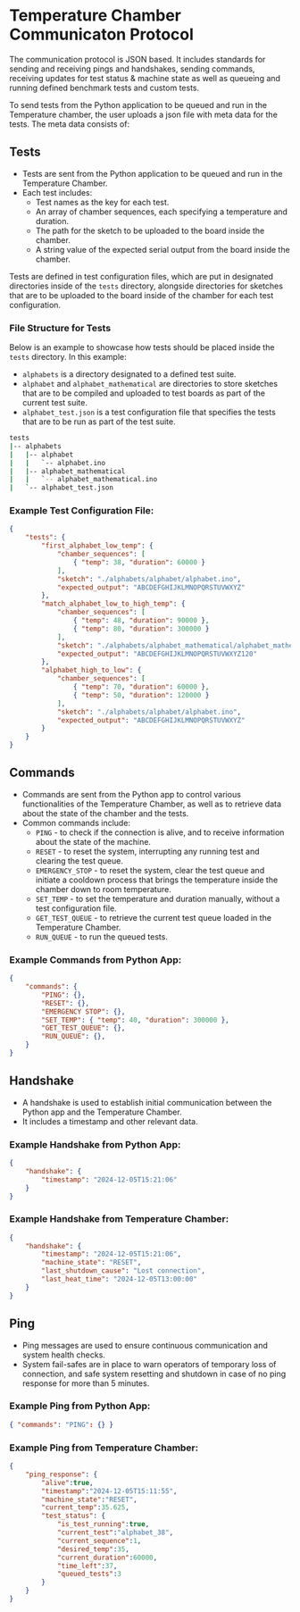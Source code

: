 # Temperature Chamber Communicaton Protocol
The communication protocol is JSON based. It includes standards for sending and receiving pings and handshakes, sending commands, receiving updates for test status & machine state as well as queueing and running defined benchmark tests and custom tests.


To send tests from the Python application to be queued and run in the Temperature chamber, the user uploads a json file with meta data for the tests. The meta data consists of:

## Tests 
- Tests are sent from the Python application to be queued and run in the Temperature Chamber.
- Each test includes:
    - Test names as the key for each test.
    - An array of chamber sequences, each specifying a temperature and duration.
    - The path for the sketch to be uploaded to the board inside the chamber.
    - A string value of the expected serial output from the board inside the chamber.

Tests are defined in test configuration files, which are put in designated directories inside of the `tests` directory, alongside directories for sketches that are to be uploaded to the board inside of the chamber for each test configuration.

### File Structure for Tests
Below is an example to showcase how tests should be placed inside the `tests` directory. In this example:
- `alphabets` is a directory designated to a defined test suite.
- `alphabet` and `alphabet_mathematical` are directories to store sketches that are to be compiled and uploaded to test boards as part of the current test suite.
- `alphabet_test.json` is a test configuration file that specifies the tests that are to be run as part of the test suite.

```sh
tests
|-- alphabets
|   |-- alphabet
|   |   `-- alphabet.ino
|   |-- alphabet_mathematical
|   |   `-- alphabet_mathematical.ino
|   `-- alphabet_test.json
```

### Example Test Configuration File:
```json
{
    "tests": {
        "first_alphabet_low_temp": {
            "chamber_sequences": [
                { "temp": 38, "duration": 60000 }
            ],
            "sketch": "./alphabets/alphabet/alphabet.ino",
            "expected_output": "ABCDEFGHIJKLMNOPQRSTUVWXYZ"
        },
        "match_alphabet_low_to_high_temp": {
            "chamber_sequences": [
                { "temp": 48, "duration": 90000 },
                { "temp": 80, "duration": 300000 }
            ],
            "sketch": "./alphabets/alphabet_mathematical/alphabet_mathematical.ino",
            "expected_output": "ABCDEFGHIJKLMNOPQRSTUVWXYZ120"
        },
        "alphabet_high_to_low": {
            "chamber_sequences": [
                { "temp": 70, "duration": 60000 },
                { "temp": 50, "duration": 120000 }
            ],
            "sketch": "./alphabets/alphabet/alphabet.ino",
            "expected_output": "ABCDEFGHIJKLMNOPQRSTUVWXYZ"
        }
    }
}
```

## Commands
- Commands are sent from the Python app to control various functionalities of the Temperature Chamber, as well as to retrieve data about the state of the chamber and the tests.
- Common commands include:
    - `PING` - to check if the connection is alive, and to receive information about the state of the machine.
    - `RESET` - to reset the system, interrupting any running test and clearing the test queue.
    - `EMERGENCY_STOP` - to reset the system, clear the test queue and initiate a cooldown process that brings the temperature inside the chamber down to room temperature.
    - `SET_TEMP` - to set the temperature and duration manually, without a test configuration file.
    - `GET_TEST_QUEUE` - to retrieve the current test queue loaded in the Temperature Chamber.
    - `RUN_QUEUE` - to run the queued tests.

### Example Commands from Python App:
```json
{
    "commands": {
        "PING": {},
        "RESET": {},
        "EMERGENCY STOP": {},
        "SET_TEMP": { "temp": 40, "duration": 300000 },
        "GET_TEST_QUEUE": {},
        "RUN_QUEUE": {},
    }
}
```

## Handshake
- A handshake is used to establish initial communication between the Python app and the Temperature Chamber.
- It includes a timestamp and other relevant data.

### Example Handshake from Python App:
```json
{
    "handshake": {
        "timestamp": "2024-12-05T15:21:06"
    }
}
```

### Example Handshake from Temperature Chamber:
```json
{
    "handshake": {
        "timestamp": "2024-12-05T15:21:06",
        "machine_state": "RESET",
        "last_shutdown_cause": "Lost connection",
        "last_heat_time": "2024-12-05T13:00:00"
    }
}
```

## Ping
- Ping messages are used to ensure continuous communication and system health checks. 
- System fail-safes are in place to warn operators of temporary loss of connection, and safe system resetting and shutdown in case of no ping response for more than 5 minutes.

### Example Ping from Python App:
```json
{ "commands": "PING": {} }
```

### Example Ping from Temperature Chamber:
```json
{
    "ping_response": {
        "alive":true,
        "timestamp":"2024-12-05T15:11:55",
        "machine_state":"RESET",
        "current_temp":35.625,
        "test_status": {
            "is_test_running":true,
            "current_test":"alphabet_38",
            "current_sequence":1,
            "desired_temp":35,
            "current_duration":60000,
            "time_left":37,
            "queued_tests":3
        }
    }
}
```
